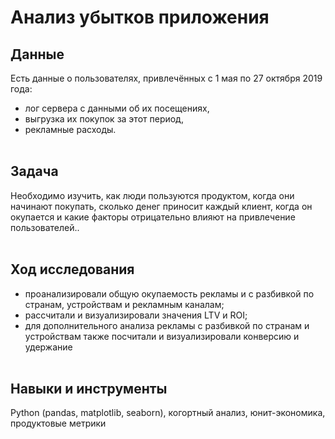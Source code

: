 # Анализ убытков приложения<br>

## Данные

Есть данные о пользователях, привлечённых с 1 мая по 27 октября 2019 года:
- лог сервера с данными об их посещениях,
- выгрузка их покупок за этот период,
- рекламные расходы.<br><br>

## Задача

Необходимо изучить, как люди пользуются продуктом, когда они начинают покупать, 
сколько денег приносит каждый клиент, когда он окупается и какие факторы отрицательно влияют на привлечение пользователей..<br><br>

## Ход исследования

- проанализировали общую окупаемость рекламы и с разбивкой по странам, устройствам и рекламным каналам;
- рассчитали и визуализировали значения LTV и ROI;
- для дополнительного анализа рекламы с разбивкой по странам и устройствам также посчитали и визуализировали конверсию и удержание<br><br>

## Навыки и инструменты
Python (pandas, matplotlib, seaborn), когортный анализ, юнит-экономика, продуктовые метрики
